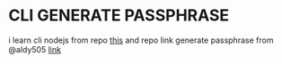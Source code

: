 # CLI GENERATE PASSPHRASE

i learn cli nodejs from repo <a href="https://github.com/CodingGarden/now-config">this</a>
and repo link generate passphrase from @aldy505 <a href="https://github.com/aldy505/generate-passphrase">link</a>